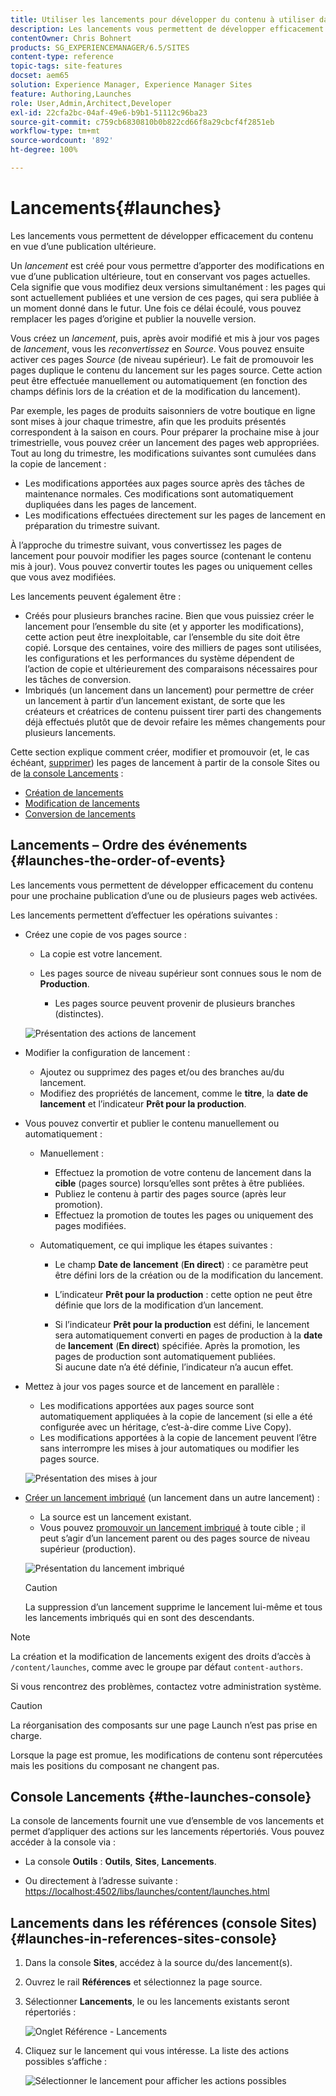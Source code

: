 ```yaml
---
title: Utiliser les lancements pour développer du contenu à utiliser dans une publication ultérieure
description: Les lancements vous permettent de développer efficacement du contenu en vue d’une publication ultérieure. Les lancements permettent de préparer les modifications pour une publication à venir, tout en conservant vos pages actuelles.
contentOwner: Chris Bohnert
products: SG_EXPERIENCEMANAGER/6.5/SITES
content-type: reference
topic-tags: site-features
docset: aem65
solution: Experience Manager, Experience Manager Sites
feature: Authoring,Launches
role: User,Admin,Architect,Developer
exl-id: 22cfa2bc-04af-49e6-b9b1-51112c96ba23
source-git-commit: c759cb6830810b0b822cd66f8a29cbcf4f2851eb
workflow-type: tm+mt
source-wordcount: '892'
ht-degree: 100%

---
```


# Lancements{#launches}

Les lancements vous permettent de développer efficacement du contenu en vue d’une publication ultérieure.

Un *lancement* est créé pour vous permettre d’apporter des modifications en vue d’une publication ultérieure, tout en conservant vos pages actuelles. Cela signifie que vous modifiez deux versions simultanément : les pages qui sont actuellement publiées et une version de ces pages, qui sera publiée à un moment donné dans le futur. Une fois ce délai écoulé, vous pouvez remplacer les pages d’origine et publier la nouvelle version.

Vous créez un *lancement*, puis, après avoir modifié et mis à jour vos pages de *lancement*, vous les *reconvertissez* en *Source*. Vous pouvez ensuite activer ces pages *Source* (de niveau supérieur). Le fait de promouvoir les pages duplique le contenu du lancement sur les pages source. Cette action peut être effectuée manuellement ou automatiquement (en fonction des champs définis lors de la création et de la modification du lancement).

Par exemple, les pages de produits saisonniers de votre boutique en ligne sont mises à jour chaque trimestre, afin que les produits présentés correspondent à la saison en cours. Pour préparer la prochaine mise à jour trimestrielle, vous pouvez créer un lancement des pages web appropriées. Tout au long du trimestre, les modifications suivantes sont cumulées dans la copie de lancement :

* Les modifications apportées aux pages source après des tâches de maintenance normales. Ces modifications sont automatiquement dupliquées dans les pages de lancement.
* Les modifications effectuées directement sur les pages de lancement en préparation du trimestre suivant.

À l’approche du trimestre suivant, vous convertissez les pages de lancement pour pouvoir modifier les pages source (contenant le contenu mis à jour). Vous pouvez convertir toutes les pages ou uniquement celles que vous avez modifiées.

Les lancements peuvent également être :

* Créés pour plusieurs branches racine. Bien que vous puissiez créer le lancement pour l’ensemble du site (et y apporter les modifications), cette action peut être inexploitable, car l’ensemble du site doit être copié. Lorsque des centaines, voire des milliers de pages sont utilisées, les configurations et les performances du système dépendent de l’action de copie et ultérieurement des comparaisons nécessaires pour les tâches de conversion.
* Imbriqués (un lancement dans un lancement) pour permettre de créer un lancement à partir d’un lancement existant, de sorte que les créateurs et créatrices de contenu puissent tirer parti des changements déjà effectués plutôt que de devoir refaire les mêmes changements pour plusieurs lancements.

Cette section explique comment créer, modifier et promouvoir (et, le cas échéant, [supprimer](/help/sites-authoring/launches-creating.md#deleting-a-launch)) les pages de lancement à partir de la console Sites ou de [la console Lancements](#the-launches-console) :

* [Création de lancements](/help/sites-authoring/launches-creating.md)
* [Modification de lancements](/help/sites-authoring/launches-editing.md)
* [Conversion de lancements](/help/sites-authoring/launches-promoting.md)

## Lancements – Ordre des événements {#launches-the-order-of-events}

Les lancements vous permettent de développer efficacement du contenu pour une prochaine publication d’une ou de plusieurs pages web activées.

Les lancements permettent d’effectuer les opérations suivantes :

* Créez une copie de vos pages source :

   * La copie est votre lancement.
   * Les pages source de niveau supérieur sont connues sous le nom de **Production**.

      * Les pages source peuvent provenir de plusieurs branches (distinctes).

  ![Présentation des actions de lancement](assets/chlimage_1-111.png)

* Modifier la configuration de lancement :

   * Ajoutez ou supprimez des pages et/ou des branches au/du lancement.
   * Modifiez des propriétés de lancement, comme le **titre**, la **date de lancement** et l’indicateur **Prêt pour la production**.

* Vous pouvez convertir et publier le contenu manuellement ou automatiquement :

   * Manuellement :

      * Effectuez la promotion de votre contenu de lancement dans la **cible** (pages source) lorsqu’elles sont prêtes à être publiées.
      * Publiez le contenu à partir des pages source (après leur promotion).
      * Effectuez la promotion de toutes les pages ou uniquement des pages modifiées.

   * Automatiquement, ce qui implique les étapes suivantes :

      * Le champ **Date de** **lancement** (**En direct**) : ce paramètre peut être défini lors de la création ou de la modification du lancement.

      * L’indicateur **Prêt pour la production** : cette option ne peut être définie que lors de la modification d’un lancement.
      * Si l’indicateur **Prêt pour la production** est défini, le lancement sera automatiquement converti en pages de production à la **date** de **lancement** (**En direct**) spécifiée. Après la promotion, les pages de production sont automatiquement publiées.\
        Si aucune date n’a été définie, l’indicateur n’a aucun effet.

* Mettez à jour vos pages source et de lancement en parallèle :

   * Les modifications apportées aux pages source sont automatiquement appliquées à la copie de lancement (si elle a été configurée avec un héritage, c’est-à-dire comme Live Copy).
   * Les modifications apportées à la copie de lancement peuvent l’être sans interrompre les mises à jour automatiques ou modifier les pages source.

  ![Présentation des mises à jour](assets/chlimage_1-112.png)

* [Créer un lancement imbriqué](/help/sites-authoring/launches-creating.md#creating-a-nested-launch) (un lancement dans un autre lancement) :

   * La source est un lancement existant.
   * Vous pouvez [promouvoir un lancement imbriqué](/help/sites-authoring/launches-promoting.md#promoting-a-nested-launch) à toute cible ; il peut s’agir d’un lancement parent ou des pages source de niveau supérieur (production).

  ![Présentation du lancement imbriqué](assets/chlimage_1-113.png)

  >[!CAUTION]
  >
  >La suppression d’un lancement supprime le lancement lui-même et tous les lancements imbriqués qui en sont des descendants.

>[!NOTE]
>
>La création et la modification de lancements exigent des droits d’accès à `/content/launches`, comme avec le groupe par défaut `content-authors`.
>
>Si vous rencontrez des problèmes, contactez votre administration système.

>[!CAUTION]
>
>La réorganisation des composants sur une page Launch n’est pas prise en charge.
>
>Lorsque la page est promue, les modifications de contenu sont répercutées mais les positions du composant ne changent pas.

## Console Lancements {#the-launches-console}

La console de lancements fournit une vue d’ensemble de vos lancements et permet d’appliquer des actions sur les lancements répertoriés. Vous pouvez accéder à la console via :

* La console **Outils** : **Outils**, **Sites**, **Lancements**.

* Ou directement à l’adresse suivante : [https://localhost:4502/libs/launches/content/launches.html](https://localhost:4502/libs/launches/content/launches.html?lang=fr)

## Lancements dans les références (console Sites) {#launches-in-references-sites-console}

1. Dans la console **Sites**, accédez à la source du/des lancement(s).
1. Ouvrez le rail **Références** et sélectionnez la page source.
1. Sélectionner **Lancements**, le ou les lancements existants seront répertoriés :

   ![Onglet Référence - Lancements](assets/screen-shot_2019-03-05at121901-1.png)

1. Cliquez sur le lancement qui vous intéresse. La liste des actions possibles s’affiche :

   ![Sélectionner le lancement pour afficher les actions possibles](assets/screen-shot_2019-03-05at121952-1.png)
